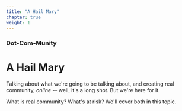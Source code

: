 ```yaml
---
title: "A Hail Mary"
chapter: true
weight: 1
---
```

### Dot-Com-Munity
# A Hail Mary

Talking about what we're going to be talking about, and creating real community, _online_ -- well, it's a long shot. But we're here for it.

What is real community? What's at risk? We'll cover both in this topic.
